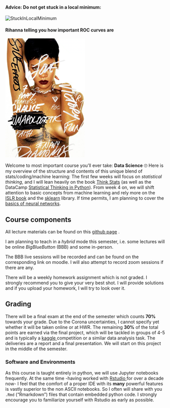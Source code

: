 
#### Advice: Do not get stuck in a local minimum:

![StuckInLocalMinimum](figures/StuckInLocalMinimum.png)

#### Rihanna telling you how important ROC curves are

<img src="figures/RihannaUnapologetic_ROC.webp" width="250">


Welcome to most important course you’ll ever take: **Data Science** 🙄
Here is my overview of the structure and contents of this unique blend
of stats/coding/machine learning: The first few weeks will focus on
<i>statistical thinking</i>, and I will lean heavily on the book
<a href="https://greenteapress.com/wp/think-stats-2e/" target="_blank">Think
Stats</a> (as well as the DataCamp
<a href="https://www.datacamp.com/courses/statistical-thinking-in-python-part-1"
        target="_blank">Statistical Thinking in Python</a>). From week 4
on, we will shift attention to basic concepts from machine learning and
rely more on the
<a href="https://www-bcf.usc.edu/~gareth/ISL/" target="_blank">ISLR
book</a> and the
<a href="https://www.datacamp.com/courses/supervised-learning-with-scikit-learn"
        target="_blank">sklearn</a> library. If time permits, I am
planning to cover the
<a href="http://makeyourownneuralnetwork.blogspot.com/" target="_blank">basics
of neural networks</a>.

## Course components

All lecture materials can be found on this
<a href="https://github.com/markusloecher/DataScience2021/" target="_blank">github
page</a> .

I am planning to teach in a *hybrid* mode this semester, i.e. some lectures will be online *BigBlueButton* (BBB) and some in-person.

The BBB live sessions will be recorded and can be found on the
corresponding link on moodle. I will also attempt to record zoom
sessions if there are any.

There will be a weekly homework assignment which is not graded. I
strongly recommend you to give your very best shot. I will provide
solutions and if you upload your homework, I will try to look over
it.<br></span>

## Grading

There will be a final exam at the end of the semester which counts
**70%** towards your grade. Due to the Corona uncertainties, I cannot
specify yet whether it will be taken online or at HWR. The remaining
**30%** of the total points are earned via the final project, which will
be tackled in groups of 4-5 and is typically a
<a href="https://www.kaggle.com/">kaggle </a>competition or a similar
data analysis task. The deliveries are a report and a final
presentation. We will start on this project in the middle of the
semester.

### Software and Environments

As this course is taught entirely in python, we will use Jupyter
notebooks frequently. At the same time -having worked with
<a href="www.rstudio.com/">Rstudio </a> for over a decade now- I feel
that the comfort of a proper IDE with its **many** powerful features is
vastly superior to the non ASCII notebooks. So I often will share with
you `.Rmd` (“Rmarkdown”) files that contain embedded python code. I
strongly encourage you to familiarize yourself with Rstudio as early as
possible.
